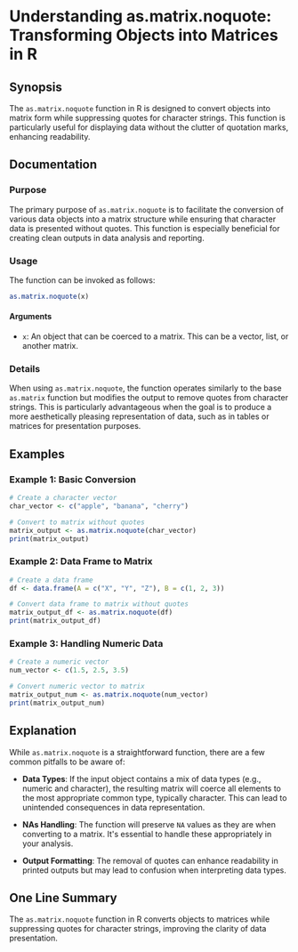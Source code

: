 <!--
Meta Description: # Understanding as.matrix.noquote: Transforming Objects into Matrices in R ## Synopsis The `as.matrix.noquote` function in R is designed to convert ob...
Meta Keywords: matrix, data, noquote, function, quotes
-->

# Understanding as.matrix.noquote: Transforming Objects into Matrices in R

## Synopsis
The `as.matrix.noquote` function in R is designed to convert objects into matrix form while suppressing quotes for character strings. This function is particularly useful for displaying data without the clutter of quotation marks, enhancing readability.

## Documentation

### Purpose
The primary purpose of `as.matrix.noquote` is to facilitate the conversion of various data objects into a matrix structure while ensuring that character data is presented without quotes. This function is especially beneficial for creating clean outputs in data analysis and reporting.

### Usage
The function can be invoked as follows:

```R
as.matrix.noquote(x)
```

#### Arguments
- `x`: An object that can be coerced to a matrix. This can be a vector, list, or another matrix.

### Details
When using `as.matrix.noquote`, the function operates similarly to the base `as.matrix` function but modifies the output to remove quotes from character strings. This is particularly advantageous when the goal is to produce a more aesthetically pleasing representation of data, such as in tables or matrices for presentation purposes.

## Examples

### Example 1: Basic Conversion
```R
# Create a character vector
char_vector <- c("apple", "banana", "cherry")

# Convert to matrix without quotes
matrix_output <- as.matrix.noquote(char_vector)
print(matrix_output)
```

### Example 2: Data Frame to Matrix
```R
# Create a data frame
df <- data.frame(A = c("X", "Y", "Z"), B = c(1, 2, 3))

# Convert data frame to matrix without quotes
matrix_output_df <- as.matrix.noquote(df)
print(matrix_output_df)
```

### Example 3: Handling Numeric Data
```R
# Create a numeric vector
num_vector <- c(1.5, 2.5, 3.5)

# Convert numeric vector to matrix
matrix_output_num <- as.matrix.noquote(num_vector)
print(matrix_output_num)
```

## Explanation
While `as.matrix.noquote` is a straightforward function, there are a few common pitfalls to be aware of:

- **Data Types**: If the input object contains a mix of data types (e.g., numeric and character), the resulting matrix will coerce all elements to the most appropriate common type, typically character. This can lead to unintended consequences in data representation.
  
- **NAs Handling**: The function will preserve `NA` values as they are when converting to a matrix. It's essential to handle these appropriately in your analysis.

- **Output Formatting**: The removal of quotes can enhance readability in printed outputs but may lead to confusion when interpreting data types.

## One Line Summary
The `as.matrix.noquote` function in R converts objects to matrices while suppressing quotes for character strings, improving the clarity of data presentation.